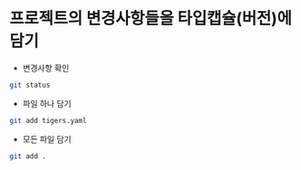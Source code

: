 # 프로젝트의 변경사항들을 타입캡슐(버전)에 담기

- 변경사항 확인
```bash
git status
```

- 파일 하나 담기
```bash
git add tigers.yaml
```

- 모든 파일 담기
```bash
git add .
```

